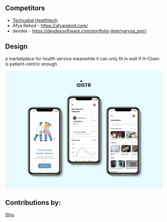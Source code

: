 ## Competitors 

- [Techcabal Healthtech](https://techcabal.com/tag/healthtech/)
- Afya Rekod - https://afyarekod.com/
- devdex - https://devdexsoftware.com/portfolio-item/yarysa_emr/

## Design

a marketplace for health service meanwhile it can only fit in well if H-Chain is patient-centric enough

![design example](design-example.jpeg)

## Contributions by:

[Sinu](https://twitter.com/Sinux00)
